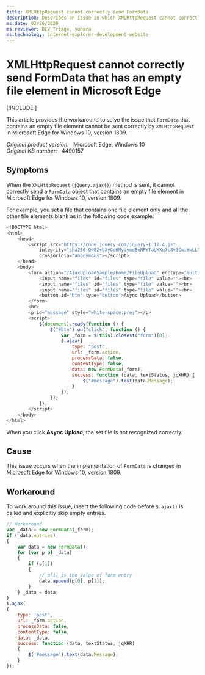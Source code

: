 ```yaml
---
title: XMLHttpRequest cannot correctly send FormData
description: Describes an issue in which XMLHttpRequest cannot correctly send FormData containing empty file elements in Microsoft Edge for Windows 10, version 1809.
ms.date: 03/26/2020
ms.reviewer: DEV_Triage, yuhara
ms.technology: internet-explorer-development-website
---
```

# XMLHttpRequest cannot correctly send FormData that has an empty file element in Microsoft Edge

[!INCLUDE [](../../../includes/browsers-important.md)]

This article provides the workaround to solve the issue that `FormData` that contains an empty file element cannot be sent correctly by `XMLHttpRequest` in Microsoft Edge for Windows 10, version 1809.

_Original product version:_ &nbsp; Microsoft Edge, Windows 10  
_Original KB number:_ &nbsp; 4490157

## Symptoms

When the `XMLHttpRequest` (`jQuery.ajax()`) method is sent, it cannot correctly send a `FormData` object that contains an empty file element in Microsoft Edge for Windows 10, version 1809.

For example, you set a file that contains one file element only and all the other file elements blank as in the following code example:

```javascript
<!DOCTYPE html>
<html>
    <head>
        <script src="https://code.jquery.com/jquery-1.12.4.js"
            integrity="sha256-Qw82+bXyGq6MydymqBxNPYTaUXXq7c8v3CwiYwLLNXU="
            crossorigin="anonymous"></script>
    </head>
    <body>
        <form action="/AjaxUploadSample/Home/FileUpload" enctype="multipart/form-data" method="post">
            <input name="files" id="files" type="file" value=""><br>
            <input name="files" id="files" type="file" value=""><br>
            <input name="files" id="files" type="file" value=""><br>
            <button id="btn" type="button">Async Upload</button>
        </form>
        <hr>
        <p id="message" style="white-space:pre;"></p>
        <script>
            $(document).ready(function () {
                $("#btn").on("click", function () {
                    var _form = $(this).closest("form")[0];
                    $.ajax({
                        type: "post",
                        url: _form.action,
                        processData: false,
                        contentType: false,
                        data: new FormData(_form),
                        success: function (data, textStatus, jqXHR) {
                            $("#message").text(data.Message);
                        }
                    });
                });
            });
        </script>
    </body>
</html>
```

When you click **Async Upload**, the set file is not recognized correctly.

## Cause

This issue occurs when the implementation of `FormData` is changed in Microsoft Edge for Windows 10, version 1809.

## Workaround

To work around this issue, insert the following code before `$.ajax()` is called and explicitly skip empty entries.

```javascript
// Workaround
var _data = new FormData(_form);
if (_data.entries)
{
    var data = new FormData();
    for (var p of _data)
    {
        if (p[1])
        {
            // p[1] is the value of form entry
            data.append(p[0], p[1]);
        }
    } _data = data;
}
$.ajax(
{
    type: 'post',
    url: _form.action,
    processData: false,
    contentType: false,
    data: _data,
    success: function (data, textStatus, jqXHR)
    {
        $('#message').text(data.Message);
    }
});
```

